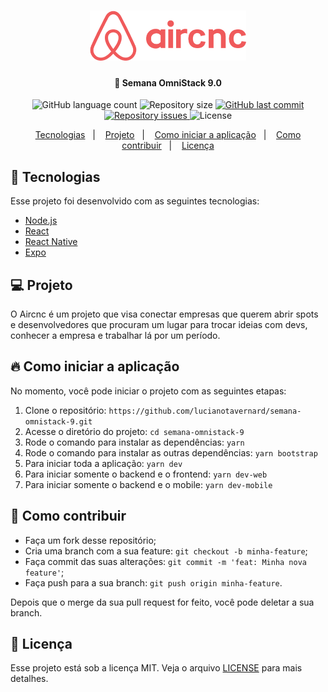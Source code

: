 <h1 align="center">
  <img alt="Aircnc" title="#Aircnc" src=".github/logo.png" width="250px" />
</h1>

<h4 align="center">
  🚀 Semana OmniStack 9.0
</h4>

<p align="center">
  <img alt="GitHub language count" src="https://img.shields.io/github/languages/count/lucianotavernard/semana-omnistack-9">

  <img alt="Repository size" src="https://img.shields.io/github/repo-size/lucianotavernard/semana-omnistack-9">

  <a href="https://github.com/lucianotavernard/semana-omnistack-9/commits/master">
    <img alt="GitHub last commit" src="https://img.shields.io/github/last-commit/lucianotavernard/semana-omnistack-9">
  </a>

  <a href="https://github.com/lucianotavernard/semana-omnistack-9/issues">
    <img alt="Repository issues" src="https://img.shields.io/github/issues/lucianotavernard/semana-omnistack-9">
  </a>

  <img alt="License" src="https://img.shields.io/badge/license-MIT-brightgreen">
</p>

<p align="center">
  <a href="#-tecnologias">Tecnologias</a>&nbsp;&nbsp;&nbsp;|&nbsp;&nbsp;&nbsp;
  <a href="#-projeto">Projeto</a>&nbsp;&nbsp;&nbsp;|&nbsp;&nbsp;&nbsp;
  <a href="#-como-iniciar-a-aplicação">Como iniciar a aplicação</a>&nbsp;&nbsp;&nbsp;|&nbsp;&nbsp;&nbsp;
  <a href="#-como-contribuir">Como contribuir</a>&nbsp;&nbsp;&nbsp;|&nbsp;&nbsp;&nbsp;
  <a href="#-licença">Licença</a>
</p>

## 🚀 Tecnologias

Esse projeto foi desenvolvido com as seguintes tecnologias:

- [Node.js](https://nodejs.org/en/)
- [React](https://reactjs.org/)
- [React Native](https://facebook.github.io/react-native/)
- [Expo](https://expo.io/)

## 💻 Projeto

O Aircnc é um projeto que visa conectar empresas que querem abrir spots e desenvolvedores que procuram um lugar para trocar ideias com devs, conhecer a empresa e trabalhar lá por um período.

## 🔥 Como iniciar a aplicação

No momento, você pode iniciar o projeto com as seguintes etapas:

1. Clone o repositório: `https://github.com/lucianotavernard/semana-omnistack-9.git`
2. Acesse o diretório do projeto: `cd semana-omnistack-9`
3. Rode o comando para instalar as dependências: `yarn`
4. Rode o comando para instalar as outras dependências: `yarn bootstrap`
5. Para iniciar toda a aplicação: `yarn dev`
6. Para iniciar somente o backend e o frontend: `yarn dev-web`
7. Para iniciar somente o backend e o mobile: `yarn dev-mobile`

## 🤔 Como contribuir

- Faça um fork desse repositório;
- Cria uma branch com a sua feature: `git checkout -b minha-feature`;
- Faça commit das suas alterações: `git commit -m 'feat: Minha nova feature'`;
- Faça push para a sua branch: `git push origin minha-feature`.

Depois que o merge da sua pull request for feito, você pode deletar a sua branch.

## 📝 Licença

Esse projeto está sob a licença MIT. Veja o arquivo [LICENSE](LICENSE.md) para mais detalhes.
